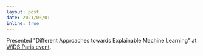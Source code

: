 ```yaml
---
layout: post
date: 2021/06/01
inline: true
---
```


Presented "Different Approaches towards Explainable Machine Learning" at <a href="https://www.eventbrite.fr/e/billets-wids-paris-women-power-it-152777251873">WiDS Paris event</a>.
